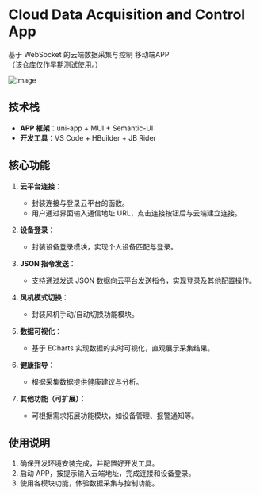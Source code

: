 # Cloud Data Acquisition and Control App  
基于 WebSocket 的云端数据采集与控制 移动端APP  
（该仓库仅作早期测试使用。）

![image](https://github.com/user-attachments/assets/41d53f82-a7f0-4987-88a0-69b8328833af)

## 技术栈  
- **APP 框架**：uni-app + MUI + Semantic-UI  
- **开发工具**：VS Code + HBuilder + JB Rider  

## 核心功能  
1. **云平台连接**：  
   - 封装连接与登录云平台的函数。  
   - 用户通过界面输入通信地址 URL，点击连接按钮后与云端建立连接。  
   
2. **设备登录**：  
   - 封装设备登录模块，实现个人设备匹配与登录。  

3. **JSON 指令发送**：  
   - 支持通过发送 JSON 数据向云平台发送指令，实现登录及其他配置操作。  

4. **风机模式切换**：  
   - 封装风机手动/自动切换功能模块。  

5. **数据可视化**：  
   - 基于 ECharts 实现数据的实时可视化，直观展示采集结果。  

6. **健康指导**：  
   - 根据采集数据提供健康建议与分析。  

7. **其他功能（可扩展）**：  
   - 可根据需求拓展功能模块，如设备管理、报警通知等。  

## 使用说明  
1. 确保开发环境安装完成，并配置好开发工具。  
2. 启动 APP，按提示输入云端地址，完成连接和设备登录。  
3. 使用各模块功能，体验数据采集与控制功能。  

